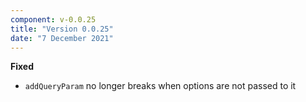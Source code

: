```yaml
---
component: v-0.0.25
title: "Version 0.0.25"
date: "7 December 2021"
---
```


**Fixed**

- `addQueryParam` no longer breaks when options are not passed to it
